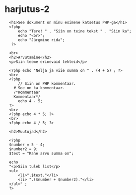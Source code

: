 harjutus-2
==========
<!DOCTYPE HTML>
<html>
   <head>
   <title>Harjutus</title>
	 <meta http-equiv="Content-Type" content="text/html;
   cahrset=utf-8">
   <title>Harjutus - PHP põhitõed</title>
	 </head>
   <body>
   	
      <h1>See dokument on minu esimene katsetus PHP-ga</h1>
      <?php 
          echo "Tere! " . "Siin on teine tekst " . "Siin ka"; 
          echo "<br>";
          echo "Järgmine rida";
       ?>

      <br>
      <h2>Arvutamine</h2>
      <p>Siin teeme erinevaid tehteid</p>

      <?php echo "Nelja ja viie summa on " . (4 + 5) ; ?>
      <br>
      <?php 
          // Siin on PHP kommentaar.
        # See on ka kommentaar.
        /*Kommentaar
        Kommentaar*/
          echo 4 - 5; 
      ?>
      <br>
      <?php echo 4 * 5; ?>
      <br>
      <?php echo 4 / 5; ?>

      <h2>Muutujad</h2>

      <?php 
      $number = 5 - 4;
      $number2 = 9;
      $text = "Kahe arvu summa on";

      echo  
      "<p>Siin tuleb list</p>
      <ul>
          <li>".$text."</li>
          <li> ".($number + $number2)."</li>
      </ul>" ;   
      ?>
   </body>

</html>
